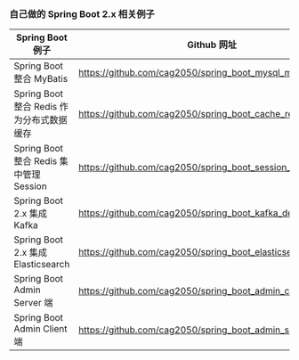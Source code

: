 ### 自己做的 Spring Boot 2.x 相关例子

Spring Boot 例子 | Github 网址
--- | ---
Spring Boot 整合 MyBatis | https://github.com/cag2050/spring_boot_mysql_mybatis_demo
Spring Boot 整合 Redis 作为分布式数据缓存 | https://github.com/cag2050/spring_boot_cache_redis_demo
Spring Boot 整合 Redis 集中管理Session | https://github.com/cag2050/spring_boot_session_redis_demo
Spring Boot 2.x 集成 Kafka | https://github.com/cag2050/spring_boot_kafka_demo
Spring Boot 2.x 集成 Elasticsearch | https://github.com/cag2050/spring_boot_elasticsearch_demo
Spring Boot Admin Server 端 | https://github.com/cag2050/spring_boot_admin_client_demo
Spring Boot Admin Client 端 | https://github.com/cag2050/spring_boot_admin_server_demo

